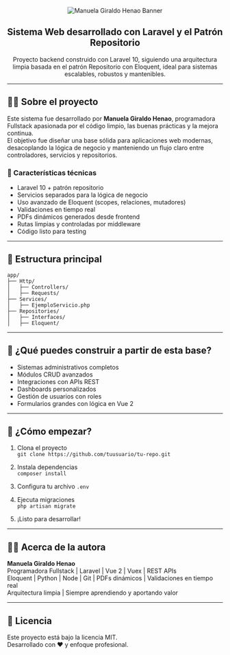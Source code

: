 
<p align="center">
  <img src="public/img/banner-manuela.png" alt="Manuela Giraldo Henao Banner">
</p>

<h2 align="center">Sistema Web desarrollado con Laravel y el Patrón Repositorio</h2>

<p align="center">
  Proyecto backend construido con Laravel 10, siguiendo una arquitectura limpia basada en el patrón Repositorio con Eloquent, ideal para sistemas escalables, robustos y mantenibles.
</p>

---

## 👩‍💻 Sobre el proyecto

Este sistema fue desarrollado por **Manuela Giraldo Henao**, programadora Fullstack apasionada por el código limpio, las buenas prácticas y la mejora continua.  
El objetivo fue diseñar una base sólida para aplicaciones web modernas, desacoplando la lógica de negocio y manteniendo un flujo claro entre controladores, servicios y repositorios.

### 🔧 Características técnicas

- Laravel 10 + patrón repositorio
- Servicios separados para la lógica de negocio
- Uso avanzado de Eloquent (scopes, relaciones, mutadores)
- Validaciones en tiempo real
- PDFs dinámicos generados desde frontend
- Rutas limpias y controladas por middleware
- Código listo para testing

---

## 📁 Estructura principal

```
app/
├── Http/
│   ├── Controllers/
│   ├── Requests/
├── Services/
│   ├── EjemploServicio.php
├── Repositories/
│   ├── Interfaces/
│   ├── Eloquent/
```

---

## 🔌 ¿Qué puedes construir a partir de esta base?

- Sistemas administrativos completos
- Módulos CRUD avanzados
- Integraciones con APIs REST
- Dashboards personalizados
- Gestión de usuarios con roles
- Formularios grandes con lógica en Vue 2

---

## 🚀 ¿Cómo empezar?

1. Clona el proyecto  
   `git clone https://github.com/tuusuario/tu-repo.git`

2. Instala dependencias  
   `composer install`

3. Configura tu archivo `.env`

4. Ejecuta migraciones  
   `php artisan migrate`

5. ¡Listo para desarrollar!

---

## 👩‍💻 Acerca de la autora

**Manuela Giraldo Henao**  
Programadora Fullstack | Laravel | Vue 2 | Vuex | REST APIs  
Eloquent | Python | Node | Git | PDFs dinámicos | Validaciones en tiempo real  
Arquitectura limpia | Siempre aprendiendo y aportando valor  

---

## 📜 Licencia

Este proyecto está bajo la licencia MIT.  
Desarrollado con ❤️ y enfoque profesional.
